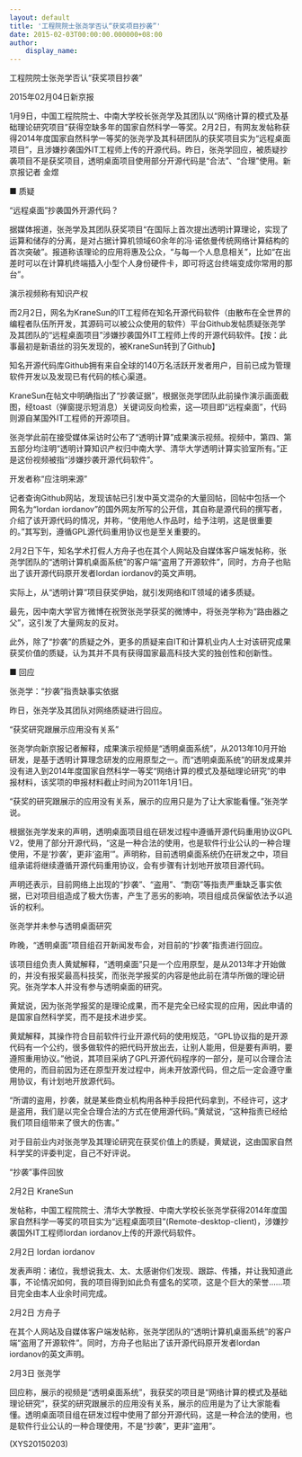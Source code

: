 ```yaml
---
layout: default
title: '工程院院士张尧学否认“获奖项目抄袭”'
date: 2015-02-03T00:00:00.000000+08:00
author:
    display_name: 
---
```


工程院院士张尧学否认“获奖项目抄袭”

2015年02月04日新京报

1月9日，中国工程院院士、中南大学校长张尧学及其团队以“网络计算的模式及基础理论研究项目”获得空缺多年的国家自然科学一等奖。2月2日，有网友发帖称获得2014年度国家自然科学一等奖的张尧学及其科研团队的获奖项目实为“远程桌面项目”，且涉嫌抄袭国外IT工程师上传的开源代码。昨日，张尧学回应，被质疑抄袭项目不是获奖项目，透明桌面项目使用部分开源代码是“合法”、“合理”使用。新京报记者 金煜

■ 质疑

“远程桌面”抄袭国外开源代码？

据媒体报道，张尧学及其团队获奖项目“在国际上首次提出透明计算理论，实现了运算和储存的分离，是对占据计算机领域60余年的冯·诺依曼传统网络计算结构的首次突破”。报道称该理论的应用将惠及公众，“与每一个人息息相关”，比如“在出差时可以在计算机终端插入小型个人身份硬件卡，即可将这台终端变成你常用的那台”。

演示视频称有知识产权

而2月2日，网名为KraneSun的IT工程师在知名开源代码软件（由散布在全世界的编程者队伍所开发，其源码可以被公众使用的软件）平台Github发帖质疑张尧学及其团队的“远程桌面项目”涉嫌抄袭国外IT工程师上传的开源代码软件。【按：此事最初是新语丝的羽矢发现的，被KraneSun转到了Github】

知名开源代码库Github拥有来自全球的140万名活跃开发者用户，目前已成为管理软件开发以及发现已有代码的核心渠道。

KraneSun在帖文中明确指出了“抄袭证据”，根据张尧学团队此前操作演示画面截图，经toast（弹窗提示短消息）关键词反向检索，这—项目即“远程桌面”，代码则源自某国外IT工程师的开源项目。

张尧学此前在接受媒体采访时公布了“透明计算”成果演示视频。视频中，第四、第五部分均注明“透明计算知识产权归中南大学、清华大学透明计算实验室所有。”正是这份视频被指“涉嫌抄袭开源代码软件”。

开发者称“应注明来源”

记者查询Github网站，发现该帖已引发中英文混杂的大量回帖，回帖中包括一个网名为“lordan iordanov”的国外网友所写的公开信，其自称是源代码的撰写者，介绍了该开源代码的情况，并称，“使用他人作品时，给予注明，这是很重要的。”其写到，遵循GPL源代码重用协议也是至关重要的。

2月2日下午，知名学术打假人方舟子也在其个人网站及自媒体客户端发帖称，张尧学团队的“透明计算机桌面系统”的客户端“盗用了开源软件”，同时，方舟子也贴出了该开源代码原开发者lordan iordanov的英文声明。

实际上，从“透明计算”项目获奖伊始，就引发网络和IT领域的诸多质疑。

最先，因中南大学官方微博在祝贺张尧学获奖的微博中，将张尧学称为“路由器之父”，这引发了大量网友的反对。

此外，除了“抄袭”的质疑之外，更多的质疑来自IT和计算机业内人士对该研究成果获奖价值的质疑，认为其并不具有获得国家最高科技大奖的独创性和创新性。

■ 回应

张尧学：“抄袭”指责缺事实依据

昨日，张尧学及其团队对网络质疑进行回应。

“获奖研究跟展示应用没有关系”

张尧学向新京报记者解释，成果演示视频是“透明桌面系统”，从2013年10月开始研发，是基于透明计算理念研发的应用原型之一。而“透明桌面系统”的研发成果并没有进入到2014年度国家自然科学一等奖“网络计算的模式及基础理论研究”的申报材料，该奖项的申报材料截止时间为2011年1月1日。

“获奖的研究跟展示的应用没有关系，展示的应用只是为了让大家能看懂。”张尧学说。

根据张尧学发来的声明，透明桌面项目组在研发过程中遵循开源代码重用协议GPL V2，使用了部分开源代码，“这是一种合法的使用，也是软件行业公认的一种合理使用，不是‘抄袭’，更非‘盗用’”。声明称，目前透明桌面系统仍在研发之中，项目组承诺将继续遵循开源代码重用协议，会有步骤有计划地开放项目源代码。

声明还表示，目前网络上出现的“抄袭”、“盗用”、“剽窃”等指责严重缺乏事实依据，已对项目组造成了极大伤害，产生了恶劣的影响，项目组成员保留依法予以追诉的权利。

张尧学并未参与透明桌面研究

昨晚，“透明桌面”项目组召开新闻发布会，对目前的“抄袭”指责进行回应。

该项目组负责人黄斌解释，“透明桌面”只是一个应用原型，是从2013年才开始做的，并没有报奖最高科技奖，而张尧学报奖的内容是他此前在清华所做的理论研究。张尧学本人并没有参与透明桌面的研究。

黄斌说，因为张尧学报奖的是理论成果，而不是完全已经实现的应用，因此申请的是国家自然科学奖，而不是技术进步奖。

黄斌解释，其操作符合目前软件行业开源代码的使用规范，“GPL协议指的是开源代码有一个公约，很多做软件的把代码开放出去，让别人能用，但是要有声明，要遵照重用协议。”他说，其项目采纳了GPL开源代码程序的一部分，是可以合理合法使用的，而目前因为还在原型开发过程中，尚未开放源代码，但之后一定会遵守重用协议，有计划地开放源代码。

“所谓的盗用，抄袭，就是某些商业机构用各种手段把代码拿到，不经许可，这才是盗用，我们是以完全合理合法的方式在使用源代码。”黄斌说，“这种指责已经给我们项目组带来了很大的伤害。”

对于目前业内对张尧学及其理论研究在获奖价值上的质疑，黄斌说，这由国家自然科学奖的评委判定，自己不好评说。

“抄袭”事件回放

2月2日 KraneSun

发帖称，中国工程院院士、清华大学教授、中南大学校长张尧学获得2014年度国家自然科学一等奖的项目实为“远程桌面项目”(Remote-desktop-client)，涉嫌抄袭国外IT工程师lordan iordanov上传的开源代码软件。

2月2日 lordan iordanov

发表声明：诸位，我想说我太、太、太感谢你们发现、跟踪、传播，并让我知道此事，不论情况如何，我的项目得到如此负有盛名的奖项，这是个巨大的荣誉……项目完全由本人业余时间完成。

2月2日 方舟子

在其个人网站及自媒体客户端发帖称，张尧学团队的“透明计算机桌面系统”的客户端“盗用了开源软件”。同时，方舟子也贴出了该开源代码原开发者lordan iordanov的英文声明。

2月3日 张尧学

回应称，展示的视频是“透明桌面系统”，我获奖的项目是“网络计算的模式及基础理论研究”，获奖的研究跟展示的应用没有关系，展示的应用是为了让大家能看懂。透明桌面项目组在研发过程中使用了部分开源代码，这是一种合法的使用，也是软件行业公认的一种合理使用，不是“抄袭”，更非“盗用”。

(XYS20150203)

